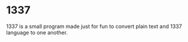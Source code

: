 # 1337
1337 is a small program made just for fun to convert plain text and 1337 language to one another.
